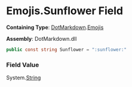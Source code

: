 # Emojis\.Sunflower Field

**Containing Type**: [DotMarkdown](../../README.md)\.[Emojis](../README.md)

**Assembly**: DotMarkdown\.dll

```csharp
public const string Sunflower = ":sunflower:"
```

### Field Value

System\.[String](https://docs.microsoft.com/en-us/dotnet/api/system.string)